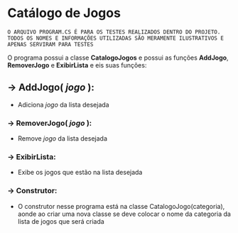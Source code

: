 # Catálogo de Jogos

```O ARQUIVO PROGRAM.CS É PARA OS TESTES REALIZADOS DENTRO DO PROJETO. TODOS OS NOMES E INFORMAÇÕES UTILIZADAS SÃO MERAMENTE ILUSTRATIVOS E APENAS SERVIRAM PARA TESTES```

O programa possui a classe **CatalogoJogos** e possui as funções **AddJogo**, **RemoverJogo** e **ExibirLista** e eis suas funções:

## -> AddJogo( *jogo* ):
- Adiciona *jogo* da lista desejada

### -> RemoverJogo( *jogo* ):
- Remove *jogo* da lista desejada

### -> ExibirLista:
- Exibe os jogos que estão na lista desejada

### -> Construtor:
- O construtor nesse programa está na classe CatalogoJogo(categoria), aonde ao criar uma nova classe se deve colocar o nome da categoria da lista de jogos que será criada


